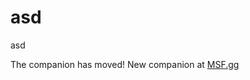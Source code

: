 # asd
asd
<html>
<body>
The companion has moved!  New companion at <a href="https://msf.gg">MSF.gg</a>
</body>
</html>

